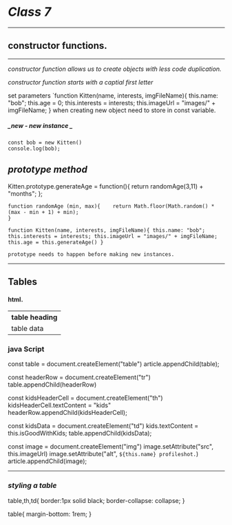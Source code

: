 # **_Class 7_**

---

## constructor functions.

---

_constructor function allows us to create objects with less code duplication._

_constructor function starts with a captial first letter_

set parameters
`function Kitten(name, interests, imgFileName){
this.name: "bob";
this.age = 0;
this.interests = interests;
this.imageUrl = "images/" + imgFileName;
}
when creating new object need to store in const variable.

##### _new - new instance _

    const bob = new Kitten()
    console.log(bob);

## _prototype method_

Kitten.prototype.generateAge = function(){
return randomAge(3,11) + "months";
};

    function randomAge (min, max){    return Math.floor(Math.random() * (max - min + 1) + min);
    }

`function Kitten(name, interests, imgFileName){
    this.name: "bob";
    this.interests = interests;
    this.imageUrl = "images/" + imgFileName;
    this.age = this.generateAge()
    }`

    prototype needs to happen before making new instances.

---

## **Tables**

#### html.

<table>
<tr><th>table heading </th></tr>
<tr><td> table data</td></tr>
</table>

### **java Script**

const table = document.createElement("table")
article.appendChild(table);

const headerRow = document.createElement("tr")
table.appendChild(headerRow)

const kidsHeaderCell = document.createElement("th")
kidsHeaderCell.textContent = "kids"
headerRow.appendChild(kidsHeaderCell);

const kidsData = document.createElement("td")
kids.textContent = this.isGoodWithKids;
table.appendChild(kidsData);

const image = document.createElement("img")
image.setAttribute("src", this.imageUrl)
image.setAttribute("alt", `${this.name} profileshot.`)
article.appendChild(image);

---

### _styling a table_

table,th,td{
border:1px solid black;
border-collapse: collapse;
}

table{
margin-bottom: 1rem;
}
